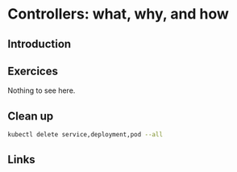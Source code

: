 # Controllers: what, why, and how

## Introduction

## Exercices

Nothing to see here.

## Clean up

```bash
kubectl delete service,deployment,pod --all
```

## Links
